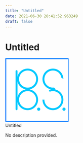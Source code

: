 ```yaml
---
title: "Untitled"
date: 2021-06-30 20:41:52.963249
draft: false
---
```


# Untitled

![Untitled](./images/80ed4f45-da0d-11eb-b5f5-60f262b60b65.png)<br>Untitled<br>


No description provided.